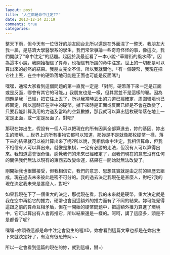 ```yaml
---
layout: post
title: '人生都是命中注定??'
date: 2013-12-14 23:19
comments: true
categories: 
---
```

整天下雨，但今天有一位很好的朋友回台北所以還是在外面混了一整天。我朋友大我一屆，是慈濟大學醫學系的學生，我們常常爭論一些奇奇怪怪的事，像這次，我們開啟了"命中注定"的話題。起因於我最近看了一本小說-"華爾街的風水師"。因為這本小說，我開始相信了算命，也相信有所謂的命中注定。世上的一切都是可以算出來的必然的結果。我朋友完全不信，所以我就問他，「有一個硬幣，我現在把它往上丟，在空中的硬幣落地可能是正面也可能是反面嗎?」
<!--more-->

嘿嘿，通常大家看到這個問題的第一直覺一定是:「對阿，硬幣落下來一定是正面或是反面，哪會有其它的可能。」我朋友也是一樣，但其實並不是這樣的喔。因為問題是我「已經」把它往上丟了，所以我當時丟出的力道已經確定，周圍環境也已經固定，所以當時正在空中的硬幣，掉下來時是正面或反面已經是不會在改變了，只要我能計算我用的力道及當時的空氣數據，那我就可以算出這枚硬幣落在地上一定是正面，或一定是反面了。對吧?

那現在妳出生，假設有一個人可以把現在的所有因素全部算進去，妳的基因、妳出生的環境......世界上的所有事物它都可以知道，那妳是不是就像那枚硬幣一樣，落下來的結果就可以被計算出來了呢?所以說，我相信命中注定，我相信算命，但我不相信有人可以算出來。就像是象棋，一定有必勝的走法，但沒有人可以算得出來。我知道這會很奇怪，感覺我們的未來已經確定了，跟我們現在的意志沒有任何的關係我們無法以現有的東西去改變命運，結果在一開始就無法改變了。

剛開始我也很難接受，但我相信它，我們的意志、思想其實就是由之前的經歷去組成，現在過去未來彼此是密不可分的。我的過去決定我現在是甚麼人，對吧?我的現在決定我未來是甚麼人，對吧?

如果我現在下了一個重大的決定，那從現在看，我的未來就是硬幣，重大決定就是我在空中再給它的推力，硬幣也會因這額外的推力而有了不同的結果。妳可能覺得這跟之前的算命互相矛盾，但在一開始的硬幣問題中，把這額外推力算進了環境中，它可以算出有人會再推它，所以結果還是一樣的。呵呵，講了這麼多，頭是不是都昏了呢?

嘿嘿~妳頭昏這都是命中注定會發生的喔XD，妳會看到這篇文章也都是在妳出生下來就決定好了，有沒有很恐怖阿~~

所以一定會看到這篇的現在的妳，就到這囉，掰=)